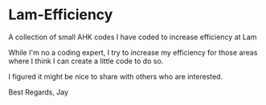 # Lam-Efficiency
A collection of small AHK codes I have coded to increase efficiency at Lam

While I'm no a coding expert, I try to increase my efficiency for those areas where I think I can create a little code to do so.

I figured it might be nice to share with others who are interested.


Best Regards,
Jay

